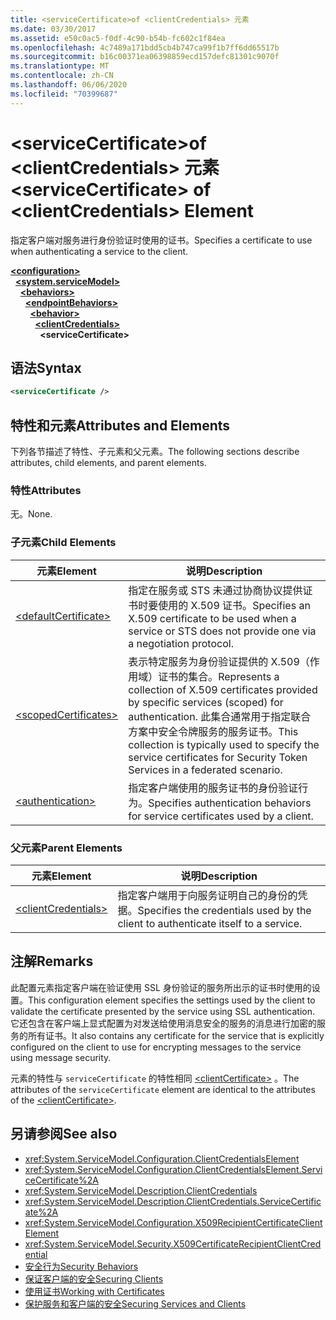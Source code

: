 ```yaml
---
title: <serviceCertificate>of <clientCredentials> 元素
ms.date: 03/30/2017
ms.assetid: e50c0ac5-f0df-4c90-b54b-fc602c1f84ea
ms.openlocfilehash: 4c7489a171bdd5cb4b747ca99f1b7ff6dd65517b
ms.sourcegitcommit: b16c00371ea06398859ecd157defc81301c9070f
ms.translationtype: MT
ms.contentlocale: zh-CN
ms.lasthandoff: 06/06/2020
ms.locfileid: "70399687"
---
```

# <a name="servicecertificate-of-clientcredentials-element"></a><span data-ttu-id="020e6-102">\<serviceCertificate>of \<clientCredentials> 元素</span><span class="sxs-lookup"><span data-stu-id="020e6-102">\<serviceCertificate> of \<clientCredentials> Element</span></span>
<span data-ttu-id="020e6-103">指定客户端对服务进行身份验证时使用的证书。</span><span class="sxs-lookup"><span data-stu-id="020e6-103">Specifies a certificate to use when authenticating a service to the client.</span></span>  
  
[**\<configuration>**](../configuration-element.md)\
&nbsp;&nbsp;[**\<system.serviceModel>**](system-servicemodel.md)\
&nbsp;&nbsp;&nbsp;&nbsp;[**\<behaviors>**](behaviors.md)\
&nbsp;&nbsp;&nbsp;&nbsp;&nbsp;&nbsp;[**\<endpointBehaviors>**](endpointbehaviors.md)\
&nbsp;&nbsp;&nbsp;&nbsp;&nbsp;&nbsp;&nbsp;&nbsp;[**\<behavior>**](behavior-of-endpointbehaviors.md)\
&nbsp;&nbsp;&nbsp;&nbsp;&nbsp;&nbsp;&nbsp;&nbsp;&nbsp;&nbsp;[**\<clientCredentials>**](clientcredentials.md)\
&nbsp;&nbsp;&nbsp;&nbsp;&nbsp;&nbsp;&nbsp;&nbsp;&nbsp;&nbsp;&nbsp;&nbsp;**\<serviceCertificate>**  
  
## <a name="syntax"></a><span data-ttu-id="020e6-104">语法</span><span class="sxs-lookup"><span data-stu-id="020e6-104">Syntax</span></span>  
  
```xml  
<serviceCertificate />
```  
  
## <a name="attributes-and-elements"></a><span data-ttu-id="020e6-105">特性和元素</span><span class="sxs-lookup"><span data-stu-id="020e6-105">Attributes and Elements</span></span>  
 <span data-ttu-id="020e6-106">下列各节描述了特性、子元素和父元素。</span><span class="sxs-lookup"><span data-stu-id="020e6-106">The following sections describe attributes, child elements, and parent elements.</span></span>  
  
### <a name="attributes"></a><span data-ttu-id="020e6-107">特性</span><span class="sxs-lookup"><span data-stu-id="020e6-107">Attributes</span></span>  
 <span data-ttu-id="020e6-108">无。</span><span class="sxs-lookup"><span data-stu-id="020e6-108">None.</span></span>  
  
### <a name="child-elements"></a><span data-ttu-id="020e6-109">子元素</span><span class="sxs-lookup"><span data-stu-id="020e6-109">Child Elements</span></span>  
  
|<span data-ttu-id="020e6-110">元素</span><span class="sxs-lookup"><span data-stu-id="020e6-110">Element</span></span>|<span data-ttu-id="020e6-111">说明</span><span class="sxs-lookup"><span data-stu-id="020e6-111">Description</span></span>|  
|-------------|-----------------|  
|[\<defaultCertificate>](defaultcertificate-element.md)|<span data-ttu-id="020e6-112">指定在服务或 STS 未通过协商协议提供证书时要使用的 X.509 证书。</span><span class="sxs-lookup"><span data-stu-id="020e6-112">Specifies an X.509 certificate to be used when a service or STS does not provide one via a negotiation protocol.</span></span>|  
|[\<scopedCertificates>](scopedcertificates-element.md)|<span data-ttu-id="020e6-113">表示特定服务为身份验证提供的 X.509（作用域）证书的集合。</span><span class="sxs-lookup"><span data-stu-id="020e6-113">Represents a collection of X.509 certificates provided by specific services (scoped) for authentication.</span></span> <span data-ttu-id="020e6-114">此集合通常用于指定联合方案中安全令牌服务的服务证书。</span><span class="sxs-lookup"><span data-stu-id="020e6-114">This collection is typically used to specify the service certificates for Security Token Services in a federated scenario.</span></span>|  
|[\<authentication>](authentication-of-servicecertificate-element.md)|<span data-ttu-id="020e6-115">指定客户端使用的服务证书的身份验证行为。</span><span class="sxs-lookup"><span data-stu-id="020e6-115">Specifies authentication behaviors for service certificates used by a client.</span></span>|  
  
### <a name="parent-elements"></a><span data-ttu-id="020e6-116">父元素</span><span class="sxs-lookup"><span data-stu-id="020e6-116">Parent Elements</span></span>  
  
|<span data-ttu-id="020e6-117">元素</span><span class="sxs-lookup"><span data-stu-id="020e6-117">Element</span></span>|<span data-ttu-id="020e6-118">说明</span><span class="sxs-lookup"><span data-stu-id="020e6-118">Description</span></span>|  
|-------------|-----------------|  
|[\<clientCredentials>](clientcredentials.md)|<span data-ttu-id="020e6-119">指定客户端用于向服务证明自己的身份的凭据。</span><span class="sxs-lookup"><span data-stu-id="020e6-119">Specifies the credentials used by the client to authenticate itself to a service.</span></span>|  
  
## <a name="remarks"></a><span data-ttu-id="020e6-120">注解</span><span class="sxs-lookup"><span data-stu-id="020e6-120">Remarks</span></span>  
 <span data-ttu-id="020e6-121">此配置元素指定客户端在验证使用 SSL 身份验证的服务所出示的证书时使用的设置。</span><span class="sxs-lookup"><span data-stu-id="020e6-121">This configuration element specifies the settings used by the client to validate the certificate presented by the service using SSL authentication.</span></span> <span data-ttu-id="020e6-122">它还包含在客户端上显式配置为对发送给使用消息安全的服务的消息进行加密的服务的所有证书。</span><span class="sxs-lookup"><span data-stu-id="020e6-122">It also contains any certificate for the service that is explicitly configured on the client to use for encrypting messages to the service using message security.</span></span>  
  
 <span data-ttu-id="020e6-123">元素的特性与 `serviceCertificate` 的特性相同 [\<clientCertificate>](clientcertificate-of-clientcredentials-element.md) 。</span><span class="sxs-lookup"><span data-stu-id="020e6-123">The attributes of the `serviceCertificate` element are identical to the attributes of the [\<clientCertificate>](clientcertificate-of-clientcredentials-element.md).</span></span>  
  
## <a name="see-also"></a><span data-ttu-id="020e6-124">另请参阅</span><span class="sxs-lookup"><span data-stu-id="020e6-124">See also</span></span>

- <xref:System.ServiceModel.Configuration.ClientCredentialsElement>
- <xref:System.ServiceModel.Configuration.ClientCredentialsElement.ServiceCertificate%2A>
- <xref:System.ServiceModel.Description.ClientCredentials>
- <xref:System.ServiceModel.Description.ClientCredentials.ServiceCertificate%2A>
- <xref:System.ServiceModel.Configuration.X509RecipientCertificateClientElement>
- <xref:System.ServiceModel.Security.X509CertificateRecipientClientCredential>
- [<span data-ttu-id="020e6-125">安全行为</span><span class="sxs-lookup"><span data-stu-id="020e6-125">Security Behaviors</span></span>](../../../wcf/feature-details/security-behaviors-in-wcf.md)
- [<span data-ttu-id="020e6-126">保证客户端的安全</span><span class="sxs-lookup"><span data-stu-id="020e6-126">Securing Clients</span></span>](../../../wcf/securing-clients.md)
- [<span data-ttu-id="020e6-127">使用证书</span><span class="sxs-lookup"><span data-stu-id="020e6-127">Working with Certificates</span></span>](../../../wcf/feature-details/working-with-certificates.md)
- [<span data-ttu-id="020e6-128">保护服务和客户端的安全</span><span class="sxs-lookup"><span data-stu-id="020e6-128">Securing Services and Clients</span></span>](../../../wcf/feature-details/securing-services-and-clients.md)
